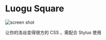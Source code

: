 # Luogu Square

![screen shot](https://i.loli.net/2018/10/07/5bba181f7a968.png)

让你的洛谷变得很方的 CSS ，需配合 Stylus 使用
